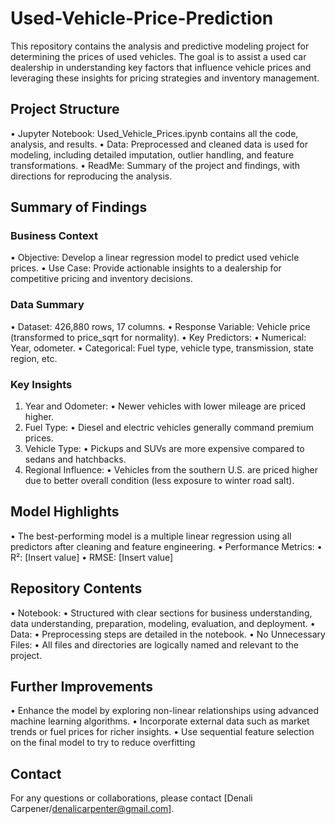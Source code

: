 # Used-Vehicle-Price-Prediction

This repository contains the analysis and predictive modeling project for determining the prices of used vehicles. The goal is to assist a used car dealership in understanding key factors that influence vehicle prices and leveraging these insights for pricing strategies and inventory management.

## Project Structure
•	Jupyter Notebook: Used_Vehicle_Prices.ipynb contains all the code, analysis, and results.
•	Data: Preprocessed and cleaned data is used for modeling, including detailed imputation, outlier handling, and feature transformations.
•	ReadMe: Summary of the project and findings, with directions for reproducing the analysis.

## Summary of Findings

### Business Context
•	Objective: Develop a linear regression model to predict used vehicle prices.
•	Use Case: Provide actionable insights to a dealership for competitive pricing and inventory decisions.

### Data Summary
•	Dataset: 426,880 rows, 17 columns.
•	Response Variable: Vehicle price (transformed to price_sqrt for normality).
•	Key Predictors:
	•	Numerical: Year, odometer.
	•	Categorical: Fuel type, vehicle type, transmission, state region, etc.

### Key Insights
1.	Year and Odometer:
	•	Newer vehicles with lower mileage are priced higher.
2.	Fuel Type:
	•	Diesel and electric vehicles generally command premium prices.
3.	Vehicle Type:
	•	Pickups and SUVs are more expensive compared to sedans and hatchbacks.
4.	Regional Influence:
	•	Vehicles from the southern U.S. are priced higher due to better overall condition (less exposure to winter road salt).

## Model Highlights
•	The best-performing model is a multiple linear regression using all predictors after cleaning and feature engineering.
•	Performance Metrics:
	•	R²: [Insert value]
	•	RMSE: [Insert value]

## Repository Contents
•	Notebook:
	•	Structured with clear sections for business understanding, data understanding, preparation, modeling, evaluation, and deployment.
•	Data:
	•	Preprocessing steps are detailed in the notebook.
•	No Unnecessary Files:
	•	All files and directories are logically named and relevant to the project.

## Further Improvements
•	Enhance the model by exploring non-linear relationships using advanced machine learning algorithms.
•	Incorporate external data such as market trends or fuel prices for richer insights.
•	Use sequential feature selection on the final model to try to reduce overfitting

## Contact

For any questions or collaborations, please contact [Denali Carpener/denalicarpenter@gmail.com].